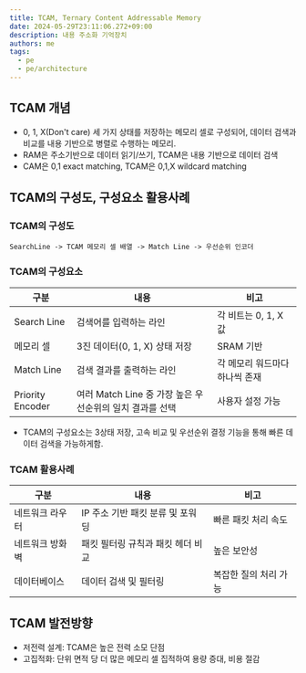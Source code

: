 ```yaml
---
title: TCAM, Ternary Content Addressable Memory
date: 2024-05-29T23:11:06.272+09:00
description: 내용 주소화 기억장치
authors: me
tags:
  - pe
  - pe/architecture
---
```


## TCAM 개념

- 0, 1, X(Don't care) 세 가지 상태를 저장하는 메모리 셀로 구성되어, 데이터 검색과 비교를 내용 기반으로 병렬로 수행하는 메모리.
- RAM은 주소기반으로 데이터 읽기/쓰기, TCAM은 내용 기반으로 데이터 검색
- CAM은 0,1 exact matching, TCAM은 0,1,X wildcard matching

## TCAM의 구성도, 구성요소 활용사례

### TCAM의 구성도

```text
SearchLine -> TCAM 메모리 셀 배열 -> Match Line -> 우선순위 인코더
```

### TCAM의 구성요소

| 구분             | 내용                                                     | 비고                           |
| ---------------- | -------------------------------------------------------- | ------------------------------ |
| Search Line      | 검색어를 입력하는 라인                                   | 각 비트는 0, 1, X 값           |
| 메모리 셀        | 3진 데이터(0, 1, X) 상태 저장                            | SRAM 기반                      |
| Match Line       | 검색 결과를 출력하는 라인                                | 각 메모리 워드마다 하나씩 존재 |
| Priority Encoder | 여러 Match Line 중 가장 높은 우선순위의 일치 결과를 선택 | 사용자 설정 가능               |

- TCAM의 구성요소는 3상태 저장, 고속 비교 및 우선순위 결정 기능을 통해 빠른 데이터 검색을 가능하게함.

### TCAM 활용사례

| 구분            | 내용                              | 비고                  |
| --------------- | --------------------------------- | --------------------- |
| 네트워크 라우터 | IP 주소 기반 패킷 분류 및 포워딩  | 빠른 패킷 처리 속도   |
| 네트워크 방화벽 | 패킷 필터링 규칙과 패킷 헤더 비교 | 높은 보안성           |
| 데이터베이스    | 데이터 검색 및 필터링             | 복잡한 질의 처리 가능 |

## TCAM 발전방향

- 저전력 설계: TCAM은 높은 전력 소모 단점
- 고집적화: 단위 면적 당 더 많은 메모리 셀 집적하여 용량 증대, 비용 절감
